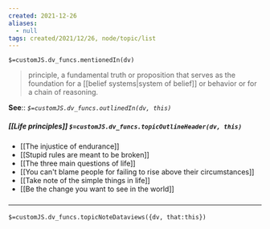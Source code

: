 ```yaml
---
created: 2021-12-26 
aliases:
  - null
tags: created/2021/12/26, node/topic/list
---
```

`$=customJS.dv_funcs.mentionedIn(dv)`

> principle, a fundamental truth or proposition that serves as the foundation for a [[belief systems|system of belief]] or behavior or for a chain of reasoning.

**See**:: 
*`$=customJS.dv_funcs.outlinedIn(dv, this)`*

##### [[Life principles]] `$=customJS.dv_funcs.topicOutlineHeader(dv, this)`

- [[The injustice of endurance]]
- [[Stupid rules are meant to be broken]]
- [[The three main questions of life]]
- [[You can't blame people for failing to rise above their circumstances]]
- [[Take note of the simple things in life]]
- [[Be the change you want to see in the world]]

### <hr class="dataviews"/>

`$=customJS.dv_funcs.topicNoteDataviews({dv, that:this})`
